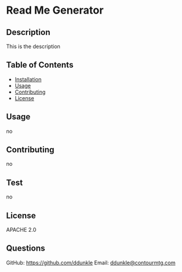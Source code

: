 
  # Read Me Generator 

  ## Description 

  This is the description 

  ## Table of Contents
  * [Installation](#installation)
  * [Usage](#usage)
  * [Contributing](#contributing)
  * [License](#license) 

  ## Usage 

  no 

  ## Contributing 

  no 

  ## Test 

  no 

  ## License 

  APACHE 2.0 

  ## Questions 

  GitHub: https://github.com/ddunkle
  Email: ddunkle@contourmtg.com
  